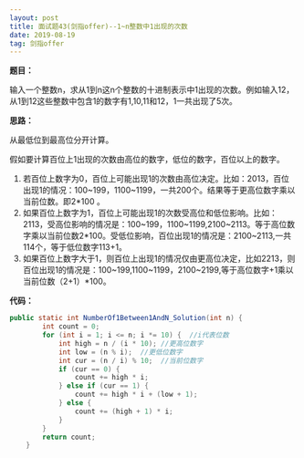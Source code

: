 ```yaml
---
layout: post
title: 面试题43(剑指offer)--1~n整数中1出现的次数
date: 2019-08-19 
tag: 剑指offer
---
```


**题目：**

输入一个整数n，求从1到n这n个整数的十进制表示中1出现的次数。例如输入12，从1到12这些整数中包含1的数字有1,10,11和12，1一共出现了5次。

**思路：**

从最低位到最高位分开计算。

假如要计算百位上1出现的次数由高位的数字，低位的数字，百位以上的数字。 

1. 若百位上数字为0，百位上可能出现1的次数由高位决定。比如：2013，百位出现1的情况：100~199，1100~1199，一共200个。结果等于更高位数字乘以当前位数。即2*100 。
2.  如果百位上数字为1，百位上可能出现1的次数受高位和低位影响。比如：2113，受高位影响的情况是：100~199，1100~1199,2100~2113。等于高位数字乘以当前位数2*100。受低位影响，百位出现1的情况是：2100~2113,一共114个，等于低位数字113+1。 
3.  如果百位上数字大于1，则百位上出现1的情况仅由更高位决定，比如2213，则百位出现1的情况是：100~199,1100~1199，2100~2199,等于高位数字+1乘以当前位数（2+1）*100。

**代码：**

```java
public static int NumberOf1Between1AndN_Solution(int n) {
        int count = 0;
        for (int i = 1; i <= n; i *= 10) {  //i代表位数
            int high = n / (i * 10); //更高位数字
            int low = (n % i);  //更低位数字
            int cur = (n / i) % 10;  //当前位数字
            if (cur == 0) {
                count += high * i;
            } else if (cur == 1) {
                count += high * i + (low + 1);
            } else {
                count += (high + 1) * i;
            }
        }
        return count;
    }
```

